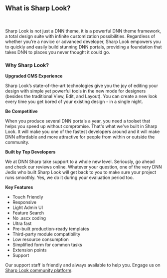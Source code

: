## What is Sharp Look?
<br />
<br />
Sharp Look is not just a DNN theme, it is a powerful DNN theme framework, a total design suite with infinite customization possibilities. Regardless of whether you’re a novice or advanced developer, Sharp Look empowers you to quickly and easily build stunning DNN portals, providing a foundation that takes DNN to places you never thought it could go.



### Why Sharp Look?


**Upgraded CMS Experience**

Sharp Look’s state-of-the-art technologies give you the joy of editing your design with simple yet powerful tools in the new mode for designers (besides the traditional View, Edit, and Layout). You can create a new look every time you get bored of your existing design - in a single night.

**Be Competitive**

When you produce several DNN portals a year, you need a toolset that helps you speed up without compromise. That's what we've built in Sharp Look. It will make you one of the fastest developers around and it will make DNN affordable and more attractive for people from within or outside the community.

**Built by Top Developers**

We at DNN Sharp take support to a whole new level. Seriously, go ahead and check our reviews online. Whatever your question, one of the very DNN Jedis who built Sharp Look will get back to you to make sure your project runs smoothly. Yes, we do it during your evaluation period too.

**Key Features**

* Touch Friendly
* Responsive
* Light Admin UI
* Feature Search
* No .ascx coding
* Ultra fast
* Pre-built production-ready templates
* Third-party module compatibility 
* Low resource consumption
* Simplified form for common tasks
* Extension points 
* Support

Our support staff is friendly and always available to help you. Engage us on [Sharp Look community platform](http://www.dnnsharp.com/support#opturl=%2Fsharp-look).